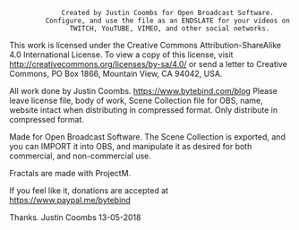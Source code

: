                  Created by Justin Coombs for Open Broadcast Software.
             Configure, and use the file as an ENDSLATE for your videos on
                   TWITCH, YouTUBE, VIMEO, and other social networks.

This work is licensed under the Creative Commons Attribution-ShareAlike 4.0 International License. To view a copy of this license, visit http://creativecommons.org/licenses/by-sa/4.0/ or send a letter to Creative Commons, PO Box 1866, Mountain View, CA 94042, USA.

All work done by Justin Coombs. https://www.bytebind.com/blog
Please leave license file, body of work, Scene Collection file for OBS, name, website intact when distributing in compressed format. Only distribute in compressed format.

Made for Open Broadcast Software. The Scene Collection is exported, and you can IMPORT it into OBS, and manipulate it as desired for both commercial, and non-commercial use.

Fractals are made with ProjectM.

If you feel like it, donations are accepted at https://www.paypal.me/bytebind

Thanks.
Justin Coombs
13-05-2018
